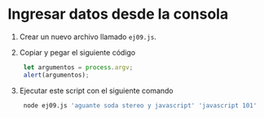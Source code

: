 # Ingresar datos desde la consola

1. Crear un nuevo archivo llamado `ej09.js`.
2. Copiar y pegar el siguiente código

   ```javascript
    let argumentos = process.argv;
    alert(argumentos);
   ```

3. Ejecutar este script con el siguiente comando

   ```bash
    node ej09.js 'aguante soda stereo y javascript' 'javascript 101'
   ```

